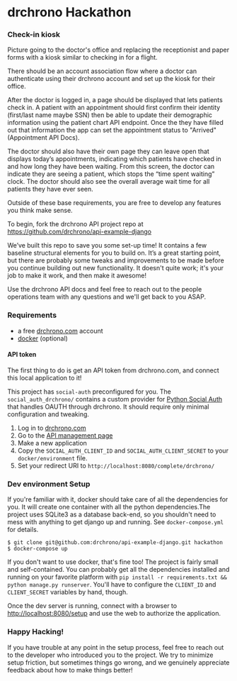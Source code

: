 # drchrono Hackathon

### Check-in kiosk

Picture going to the doctor's office and replacing the receptionist and paper forms
with a kiosk similar to checking in for a flight.

There should be an account association flow where a doctor can authenticate using
their drchrono account and set up the kiosk for their office.

After the doctor is logged in, a page should be displayed that lets patients check
in. A patient with an appointment should first confirm their identity (first/last
name maybe SSN) then be able to update their demographic information using the
patient chart API endpoint.  Once the they have filled out that information the
app can set the appointment status to "Arrived" (Appointment API Docs).

The doctor should also have their own page they can leave open that displays
today’s appointments, indicating which patients have checked in and how long they
have been waiting. From this screen, the doctor can indicate they are seeing a
patient, which stops the “time spent waiting” clock. The doctor should also see
the overall average wait time for all patients they have ever seen.

Outside of these base requirements, you are free to develop any features you think
make sense.

To begin, fork the drchrono API project repo at https://github.com/drchrono/api-example-django

We’ve built this repo to save you some set-up time! It contains a few baseline structural elements for you to build on.
It’s a great starting point, but there are probably some tweaks and improvements to be made before you continue building 
out new functionality. It doesn't quite work; it's your job to make it work, and then make it awesome!

Use the drchrono API docs and feel free to reach out to the people operations team with any questions and we'll get back
to you ASAP.

### Requirements
- a free [drchrono.com](https://www.drchrono.com/sign-up/) account
- [docker](https://www.docker.com/community-edition) (optional)


#### API token 
The first thing to do is get an API token from drchrono.com, and connect this local application to it!

This project has `social-auth` preconfigured for you. The `social_auth_drchrono/` contains a custom provider for
[Python Social Auth](http://python-social-auth.readthedocs.io/en/latest/) that handles OAUTH through drchrono. It should
 require only minimal configuration and tweaking. 

1) Log in to [drchrono.com](https://www.drchrono.com)
2) Go to the [API management page](https://app.drchrono.com/api-management/)
3) Make a new application
4) Copy the `SOCIAL_AUTH_CLIENT_ID` and `SOCIAL_AUTH_CLIENT_SECRET` to your `docker/environment` file.
5) Set your redirect URI to `http://localhost:8080/complete/drchrono/`


### Dev environment Setup
If you're familiar with it, docker should take care of all the dependencies for you. It will create one container with 
all the python dependencies.The project uses SQLite3 as a database back-end, so you shouldn't need to mess with anything 
to get django up and running. See `docker-compose.yml` for details.

``` 
$ git clone git@github.com:drchrono/api-example-django.git hackathon
$ docker-compose up
```

If you don't want to use docker, that's fine too! The project is fairly small and self-contained. You can probably get all
the dependencies installed and running on your favorite platform with `pip install -r requirements.txt && python manage.py runserver`. You'll have to configure the `CLIENT_ID` and `CLIENT_SECRET` variables by hand, though.

Once the dev server is running, connect with a browser to [http://localhost:8080/setup]() and use the web to authorize 
the application.


### Happy Hacking!
If you have trouble at any point in the setup process, feel free to reach out to the developer
who introduced you to the project. We try to minimize setup friction, but sometimes things go wrong, and we genuinely 
appreciate feedback about how to make things better!
